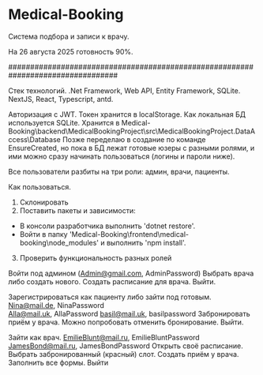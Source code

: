 # Medical-Booking
Система подбора и записи к врачу.


На 26 августа 2025 готовность 90%.

#################################################################################

Стек технологий.
.Net Framework, Web API, Entity Framework, SQLite.
NextJS, React, Typescript, antd.


Авторизация с JWT. Токен хранится в localStorage.
Как локальная БД используется SQLite. Хранится в Medical-Booking\backend\MedicalBookingProject\src\MedicalBookingProject.DataAccess\Database
Позже переделаю в создание по команде EnsureCreated, но пока в БД лежат готовые юзеры
с разными ролями, и ими можно сразу начинать пользоваться (логины и пароли ниже).

Все пользователи разбиты на три роли: админ, врачи, пациенты.




Как пользоваться.
1. Склонировать
2. Поставить пакеты и зависимости:
- В консоли разработчика выполнить 'dotnet restore'.
- Войти в папку 'Medical-Booking\frontend\medical-booking\node_modules' и выполнить 'npm install'.

3. Проверить функциональность разных ролей

Войти под админом (Admin@gmail.com, AdminPassword)
Выбрать врача либо создать нового.
Создать расписание для врача.
Выйти.

Зарегистрироваться как пациенту либо зайти под готовым. 
Nina@mail.de, NinaPassword                    
Alla@mail.uk, AllaPassword
basil@mail.uk, basilpassword
Забронировать приём у врача. Можно попробовать отменить бронирование.
Выйти.


Зайти как врач. 
EmilieBlunt@mail.ru, EmilieBluntPassword
JamesBond@mail.ru, JamesBondPassword
Открыть своё расписание. Выбрать забронированный (красный) слот. 
Создать приём у врача. Заполнить все формы.
Выйти

